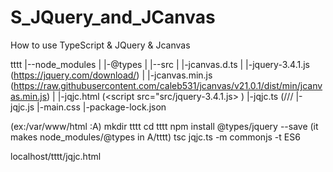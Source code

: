 # S_JQuery_and_JCanvas
How to use TypeScript & JQuery & Jcanvas

tttt
 |--node_modules
 | |-@types
 |
 |--src
 | |-jcanvas.d.ts
 | |-jquery-3.4.1.js (https://jquery.com/download/)
 | |-jcanvas.min.js  (https://raw.githubusercontent.com/caleb531/jcanvas/v21.0.1/dist/min/jcanvas.min.js)
 | 
 |-jqjc.html         (<script src="src/jquery-3.4.1.js></script> <script src="src/jcanvas.min.js"></script>)
 |-jqjc.ts           (///<reference path="src/jcanvas.d.ts" />
 |-jqjc.js
 |-main.css
 |-package-lock.json
 
 
(ex:/var/www/html :A)
mkdir tttt
cd tttt 
npm install @types/jquery --save (it makes node_modules/@types in A/tttt)
tsc jqjc.ts -m commonjs -t ES6

localhost/tttt/jqjc.html
